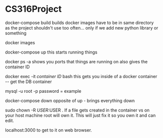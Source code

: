 # CS316Project

docker-compose build
  builds docker images
  have to be in same directory as the project
  shouldn't use too often... only if we add new python library or something
  
docker images

docker-compose up
  this starts running things
  
docker ps -a
  shows you ports that things are running on
  also gives the container ID
  
docker exec -it *container ID* bash 
  this gets you inside of a docker container -- get the DB container
  
  mysql -u root -p
    password = example
    
docker-compose down 
  opposite of up - brings everything down

sudo chown -R $USER:$USER .
  If a file gets created in the container vs on your host machine root will own it. This will just fix it so you own it and can edit.

localhost:3000 to get to it on web browser.

